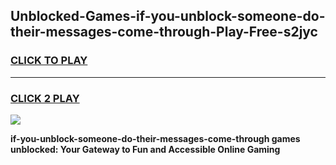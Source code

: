 
## Unblocked-Games-if-you-unblock-someone-do-their-messages-come-through-Play-Free-s2jyc
<h3>
<a href="https://premium76.site?title=if-you-unblock-someone-do-their-messages-come-through&ref=23A">CLICK TO PLAY</a></h3>
<hr>

<h3>
<a href="https://premium76.site?title=if-you-unblock-someone-do-their-messages-come-through&ref=23A">CLICK 2 PLAY</a>
  
</h3>

<a href="https://premium76.site?title=if-you-unblock-someone-do-their-messages-come-through&ref=23A"><img src="https://clearcache.store/games.png"></a>


**if-you-unblock-someone-do-their-messages-come-through games unblocked: Your Gateway to Fun and Accessible Online Gaming**
